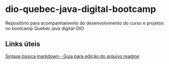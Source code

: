 # dio-quebec-java-digital-bootcamp
Repositório para acompanhamento do desenvolvimento do curso e projetos no bootcamp Quebéc java digital-DIO

## Links úteis<br>
[Sintaxe básica markdown - Guia para edição do arquivo readme](https://www.markdownguide.org/basic-syntax/)

